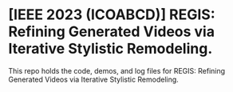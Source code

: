 # [IEEE 2023 (ICOABCD)] REGIS: Refining Generated Videos via Iterative Stylistic Remodeling.

This repo holds the code, demos, and log files for REGIS: Refining Generated Videos via Iterative Stylistic Remodeling.

